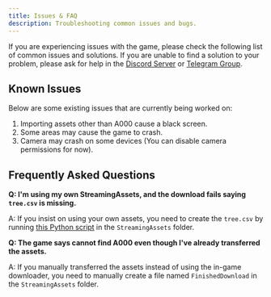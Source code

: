 ```yaml
---
title: Issues & FAQ
description: Troubleshooting common issues and bugs.
---
```


If you are experiencing issues with the game, please check the following list of common issues and solutions. If you are unable to find a solution to your problem, please ask for help in the [Discord Server](https://discord.gg/ycZPRGRMUf) or [Telegram Group](https://t.me/KanadeDX).

## Known Issues

Below are some existing issues that are currently being worked on:

1. Importing assets other than A000 cause a black screen.
2. Some areas may cause the game to crash.
3. Camera may crash on some devices (You can disable camera permissions for now).

## Frequently Asked Questions

**Q: I'm using my own StreamingAssets, and the download fails saying `tree.csv` is missing.**

A: If you insist on using your own assets, you need to create the `tree.csv` by running [this Python script](/misc/scripts/tree.py) in the `StreamingAssets` folder.

**Q: The game says cannot find A000 even though I've already transferred the assets.**

A: If you manually transferred the assets instead of using the in-game downloader, you need to manually create a file named `FinishedDownload` in the `StreamingAssets` folder.